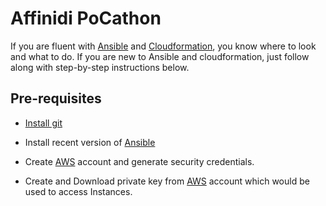 # Affinidi PoCathon 



If you are fluent with [Ansible](http://docs.ansible.com/ansible/intro_getting_started.html) and [Cloudformation](http://odecee.com.au/cloudformation-and-ansible/), you know where to look and what to do. If you are new to Ansible and cloudformation, just follow along with step-by-step instructions below.


## Pre-requisites
* [Install git](https://git-scm.com/downloads)

* Install recent version of [Ansible](http://docs.ansible.com/ansible/intro_installation.html)

* Create [AWS](https://console.aws.amazon.com/) account and generate security credentials.

* Create and Download private key from [AWS](https://console.aws.amazon.com/) account which would be used to access Instances.
